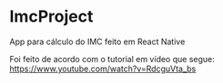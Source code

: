 # ImcProject
App para cálculo do IMC feito em React Native

Foi feito de acordo com o tutorial em vídeo que segue: 
https://www.youtube.com/watch?v=RdcguVta_bs
